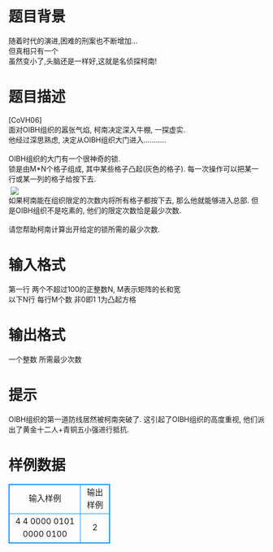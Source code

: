 # 

 
 # 题目背景 
随着时代的演进,困难的刑案也不断增加...<BR>但真相只有一个<BR>虽然变小了,头脑还是一样好,这就是名侦探柯南!&nbsp;&nbsp; 

 
 # 题目描述 
[CoVH06]<BR>面对OIBH组织的嚣张气焰,&nbsp;柯南决定深入牛棚,&nbsp;一探虚实.<BR>他经过深思熟虑,&nbsp;决定从OIBH组织大门进入...........<BR><BR>OIBH组织的大门有一个很神奇的锁.<BR>锁是由M*N个格子组成,&nbsp;其中某些格子凸起(灰色的格子).&nbsp;每一次操作可以把某一行或某一列的格子给按下去.<BR>&nbsp;<img src="/source/joyoi/tyvj-1268/img/aHR0cDovL3d3dy5qb3lvaS5jbi9wcm9ibGVtL3R5dmotMTI2OC9odHRwOi8vd3d3LnR5dmouY246ODA4MC9Qcm9ibGVtSW1nLzEyNjguanBn.jpg" border=0 align=middle>&nbsp;<BR>如果柯南能在组织限定的次数内将所有格子都按下去,&nbsp;那么他就能够进入总部.&nbsp;但是OIBH组织不是吃素的,&nbsp;他们的限定次数恰是最少次数.<BR><BR>请您帮助柯南计算出开给定的锁所需的最少次数. 

 
 # 输入格式 
第一行&nbsp;两个不超过100的正整数N,&nbsp;M表示矩阵的长和宽<BR>以下N行&nbsp;每行M个数&nbsp;非0即1&nbsp;1为凸起方格 

 
 # 输出格式 
一个整数&nbsp;所需最少次数 

 
 # 提示 
OIBH组织的第一道防线居然被柯南突破了.&nbsp;这引起了OIBH组织的高度重视,&nbsp;他们派出了黄金十二人+青铜五小强进行抵抗. 
# 样例数据
<style>
        table,table tr th, table tr td { border:1px solid #0094ff; }
        table { width: 200px; min-height: 25px; line-height: 25px; text-align: center; border-collapse: collapse;}   
    </style>
<table>
	<tr>
		<td>输入样例</td>
		<td>输出样例</td>
	</tr>
<tr><td>4 4
0000
0101
0000
0100
</td><td>2
</td></tr></table>
